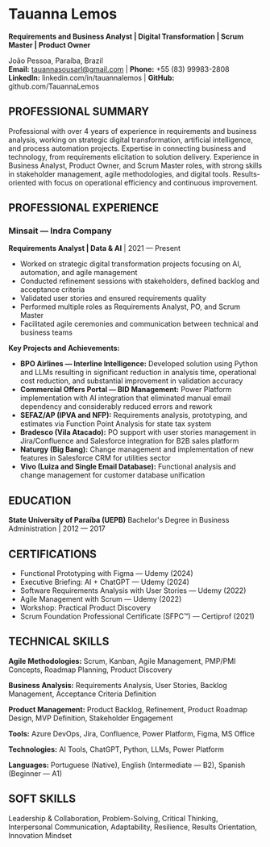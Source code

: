 # Tauanna Lemos
**Requirements and Business Analyst | Digital Transformation | Scrum Master | Product Owner**

João Pessoa, Paraíba, Brazil  
**Email:** tauannasousarl@gmail.com | **Phone:** +55 (83) 99983-2808  
**LinkedIn:** linkedin.com/in/tauannalemos | **GitHub:** github.com/TauannaLemos

## PROFESSIONAL SUMMARY
Professional with over 4 years of experience in requirements and business analysis, working on strategic digital transformation, artificial intelligence, and process automation projects. Expertise in connecting business and technology, from requirements elicitation to solution delivery. Experience in Business Analyst, Product Owner, and Scrum Master roles, with strong skills in stakeholder management, agile methodologies, and digital tools. Results-oriented with focus on operational efficiency and continuous improvement.

## PROFESSIONAL EXPERIENCE

### Minsait — Indra Company
**Requirements Analyst | Data & AI** | 2021 — Present

- Worked on strategic digital transformation projects focusing on AI, automation, and agile management
- Conducted refinement sessions with stakeholders, defined backlog and acceptance criteria
- Validated user stories and ensured requirements quality
- Performed multiple roles as Requirements Analyst, PO, and Scrum Master
- Facilitated agile ceremonies and communication between technical and business teams

**Key Projects and Achievements:**

- **BPO Airlines — Interline Intelligence:** Developed solution using Python and LLMs resulting in significant reduction in analysis time, operational cost reduction, and substantial improvement in validation accuracy
- **Commercial Offers Portal — BID Management:** Power Platform implementation with AI integration that eliminated manual email dependency and considerably reduced errors and rework
- **SEFAZ/AP (IPVA and NFP):** Requirements analysis, prototyping, and estimates via Function Point Analysis for state tax system
- **Bradesco (Vila Atacado):** PO support with user stories management in Jira/Confluence and Salesforce integration for B2B sales platform
- **Naturgy (Big Bang):** Change management and implementation of new features in Salesforce CRM for utilities sector
- **Vivo (Luiza and Single Email Database):** Functional analysis and change management for customer database unification

## EDUCATION

**State University of Paraíba (UEPB)**
Bachelor's Degree in Business Administration | 2012 — 2017

## CERTIFICATIONS

- Functional Prototyping with Figma — Udemy (2024)
- Executive Briefing: AI + ChatGPT — Udemy (2024)
- Software Requirements Analysis with User Stories — Udemy (2022)
- Agile Management with Scrum — Udemy (2022)
- Workshop: Practical Product Discovery
- Scrum Foundation Professional Certificate (SFPC™) — Certiprof (2021)

## TECHNICAL SKILLS

**Agile Methodologies:** Scrum, Kanban, Agile Management, PMP/PMI Concepts, Roadmap Planning, Product Discovery

**Business Analysis:** Requirements Analysis, User Stories, Backlog Management, Acceptance Criteria Definition

**Product Management:** Product Backlog, Refinement, Product Roadmap Design, MVP Definition, Stakeholder Engagement

**Tools:** Azure DevOps, Jira, Confluence, Power Platform, Figma, MS Office

**Technologies:** AI Tools, ChatGPT, Python, LLMs, Power Platform

**Languages:** Portuguese (Native), English (Intermediate — B2), Spanish (Beginner — A1)

## SOFT SKILLS

Leadership & Collaboration, Problem-Solving, Critical Thinking, Interpersonal Communication, Adaptability, Resilience, Results Orientation, Innovation Mindset
